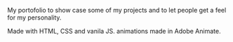 My portofolio to show case some of my projects and to let people get a feel for my personality.

Made with HTML, CSS and vanila JS.
animations made in Adobe Animate.
